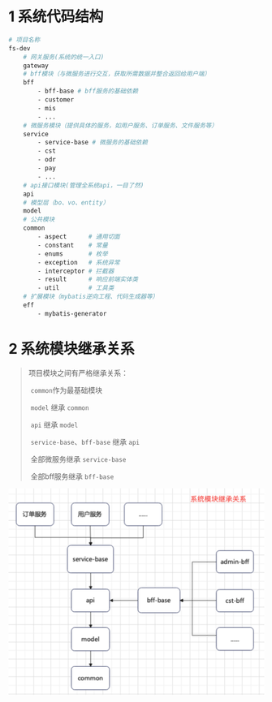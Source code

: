 # 1 系统代码结构

```sh
# 项目名称
fs-dev
    # 网关服务(系统的统一入口)
    gateway
    # bff模块（与微服务进行交互，获取所需数据并整合返回给用户端）
    bff
        - bff-base # bff服务的基础依赖
        - customer
        - mis
        - ...
    # 微服务模块（提供具体的服务，如用户服务、订单服务、文件服务等）
    service
        - service-base # 微服务的基础依赖
        - cst
        - odr
        - pay
        - ...
    # api接口模块(管理全系统api，一目了然)
    api
    # 模型层（bo、vo、entity）
    model
    # 公共模块
    common
        - aspect      # 通用切面
        - constant    # 常量
        - enums       # 枚举
        - exception   # 系统异常
        - interceptor # 拦截器
        - result      # 响应前端实体类
        - util        # 工具类
    # 扩展模块（mybatis逆向工程、代码生成器等）
    eff
        - mybatis-generator
```

# 2 系统模块继承关系

> 项目模块之间有严格继承关系：
>
> ​	`common`作为最基础模块 
>
> ​	`model` 继承 `common`
>
> ​	`api` 继承 `model`
>
> ​    `service-base`、`bff-base` 继承 `api`
>
> ​    全部微服务继承 `service-base`
>
> ​    全部bff服务继承 `bff-base`

<img src="z-imgs/01.jpg" style="zoom: 50%;" />

























 











